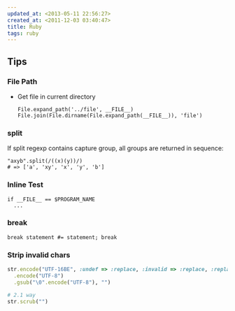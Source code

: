 ```yaml
---
updated_at: <2013-05-11 22:56:27>
created_at: <2011-12-03 03:40:47>
title: Ruby
tags: ruby
---
```


Tips
-------

### File Path ###

-   Get file in current directory

        File.expand_path('../file', __FILE__)
        File.join(File.dirname(File.expand_path(__FILE__)), 'file')

### split ###

If split regexp contains capture group, all groups are returned in sequence:

    "axyb".split(/((x)(y))/)
    # => ['a', 'xy', 'x', 'y', 'b']

### Inline Test ###

    if __FILE__ == $PROGRAM_NAME
      ...

### break ###

    break statement #= statement; break

### Strip invalid chars ###

```ruby
str.encode("UTF-16BE", :undef => :replace, :invalid => :replace, :replace => "")
  .encode("UTF-8")
  .gsub("\0".encode("UTF-8"), "")

# 2.1 way
str.scrub("")
```
